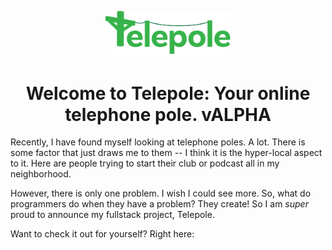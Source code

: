 <p align="center"><img src="public/assets/full_logo.svg" align="center" alt="Telepole Logo" width="200"/> </p>
<h1></h1>
<h1 align="center"> Welcome to Telepole: Your online telephone pole. vALPHA </h3>

Recently, I have found myself looking at telephone poles. A lot. There is some factor that just draws me to them -- I think it is the hyper-local aspect to it. Here are people trying to start their club or podcast all in my neighborhood.

However, there is only one problem. I wish I could see more. So, what do programmers do when they have a problem? They create! So I am *super* proud to announce my fullstack project, Telepole.

Want to check it out for yourself? Right here:
